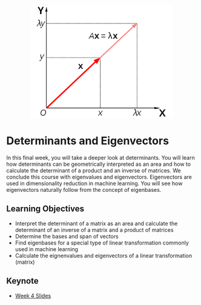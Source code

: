 <div align="center">

<img src="../images/eigenvalue-equation.png" width="375" alt="Linear Algebra for ML">

</div>

# Determinants and Eigenvectors

In this final week, you will take a deeper look at determinants. You will learn how determinants can be geometrically interpreted as an area and how to calculate the determinant of a product and an inverse of matrices. We conclude this course with eigenvalues and eigenvectors. Eigenvectors are used in dimensionality reduction in machine learning. You will see how eigenvectors naturally follow from the concept of eigenbases.

## Learning Objectives

- Interpret the determinant of a matrix as an area and calculate the determinant of an inverse of a matrix and a product of matrices
- Determine the bases and span of vectors
- Find eigenbases for a special type of linear transformation commonly used in machine learning
- Calculate the eignenvalues and eigenvectors of a linear transformation (matrix)

## Keynote

- [Week 4 Slides](./slides/Week4-Linear-Algebra-Keynote.pdf)

